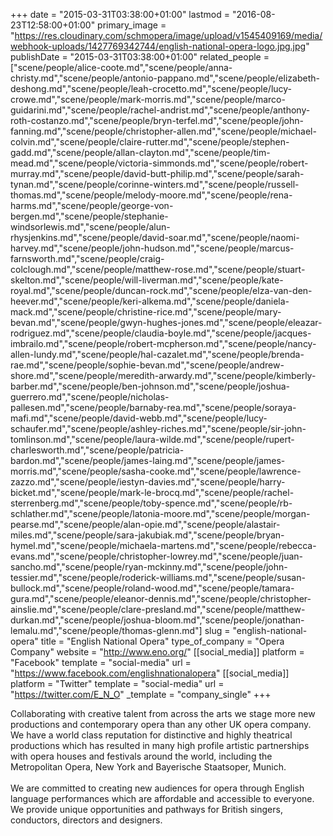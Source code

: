 +++
date = "2015-03-31T03:38:00+01:00"
lastmod = "2016-08-23T12:58:00+01:00"
primary_image = "https://res.cloudinary.com/schmopera/image/upload/v1545409169/media/webhook-uploads/1427769342744/english-national-opera-logo.jpg.jpg"
publishDate = "2015-03-31T03:38:00+01:00"
related_people = ["scene/people/alice-coote.md","scene/people/anna-christy.md","scene/people/antonio-pappano.md","scene/people/elizabeth-deshong.md","scene/people/leah-crocetto.md","scene/people/lucy-crowe.md","scene/people/mark-morris.md","scene/people/marco-guidarini.md","scene/people/rachel-andrist.md","scene/people/anthony-roth-costanzo.md","scene/people/bryn-terfel.md","scene/people/john-fanning.md","scene/people/christopher-allen.md","scene/people/michael-colvin.md","scene/people/claire-rutter.md","scene/people/stephen-gadd.md","scene/people/allan-clayton.md","scene/people/tim-mead.md","scene/people/victoria-simmonds.md","scene/people/robert-murray.md","scene/people/david-butt-philip.md","scene/people/sarah-tynan.md","scene/people/corinne-winters.md","scene/people/russell-thomas.md","scene/people/melody-moore.md","scene/people/rena-harms.md","scene/people/george-von-bergen.md","scene/people/stephanie-windsorlewis.md","scene/people/alun-rhysjenkins.md","scene/people/david-soar.md","scene/people/naomi-harvey.md","scene/people/john-hudson.md","scene/people/marcus-farnsworth.md","scene/people/craig-colclough.md","scene/people/matthew-rose.md","scene/people/stuart-skelton.md","scene/people/will-liverman.md","scene/people/kate-royal.md","scene/people/duncan-rock.md","scene/people/elza-van-den-heever.md","scene/people/keri-alkema.md","scene/people/daniela-mack.md","scene/people/christine-rice.md","scene/people/mary-bevan.md","scene/people/gwyn-hughes-jones.md","scene/people/eleazar-rodriguez.md","scene/people/claudia-boyle.md","scene/people/jacques-imbrailo.md","scene/people/robert-mcpherson.md","scene/people/nancy-allen-lundy.md","scene/people/hal-cazalet.md","scene/people/brenda-rae.md","scene/people/sophie-bevan.md","scene/people/andrew-shore.md","scene/people/meredith-arwardy.md","scene/people/kimberly-barber.md","scene/people/ben-johnson.md","scene/people/joshua-guerrero.md","scene/people/nicholas-pallesen.md","scene/people/barnaby-rea.md","scene/people/soraya-mafi.md","scene/people/david-webb.md","scene/people/lucy-schaufer.md","scene/people/ashley-riches.md","scene/people/sir-john-tomlinson.md","scene/people/laura-wilde.md","scene/people/rupert-charlesworth.md","scene/people/patricia-bardon.md","scene/people/james-laing.md","scene/people/james-morris.md","scene/people/sasha-cooke.md","scene/people/lawrence-zazzo.md","scene/people/iestyn-davies.md","scene/people/harry-bicket.md","scene/people/mark-le-brocq.md","scene/people/rachel-sterrenberg.md","scene/people/toby-spence.md","scene/people/rb-schlather.md","scene/people/latonia-moore.md","scene/people/morgan-pearse.md","scene/people/alan-opie.md","scene/people/alastair-miles.md","scene/people/sara-jakubiak.md","scene/people/bryan-hymel.md","scene/people/michaela-martens.md","scene/people/rebecca-evans.md","scene/people/christopher-lowrey.md","scene/people/juan-sancho.md","scene/people/ryan-mckinny.md","scene/people/john-tessier.md","scene/people/roderick-williams.md","scene/people/susan-bullock.md","scene/people/roland-wood.md","scene/people/tamara-gura.md","scene/people/eleanor-dennis.md","scene/people/christopher-ainslie.md","scene/people/clare-presland.md","scene/people/matthew-durkan.md","scene/people/joshua-bloom.md","scene/people/jonathan-lemalu.md","scene/people/thomas-glenn.md"]
slug = "english-national-opera"
title = "English National Opera"
type_of_company = "Opera Company"
website = "http://www.eno.org/"
[[social_media]]
platform = "Facebook"
template = "social-media"
url = "https://www.facebook.com/englishnationalopera"
[[social_media]]
platform = "Twitter"
template = "social-media"
url = "https://twitter.com/E_N_O"
_template = "company_single"
+++

<p>
	Collaborating with creative talent from across the arts we stage more new productions and contemporary opera than any other UK opera company. We have a world class reputation for distinctive and highly theatrical productions which has resulted in many high profile artistic partnerships with opera houses and festivals around the world, including the Metropolitan Opera, New York and Bayerische Staatsoper, Munich.<br>
	<br>
	We are committed to creating new audiences for opera through English language performances which are affordable and accessible to everyone. We provide unique opportunities and pathways for British singers, conductors, directors and designers.
</p>
